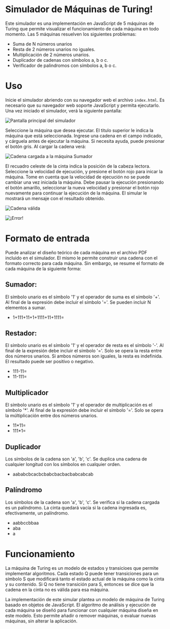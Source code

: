 # Simulador de Máquinas de Turing!

Este simulador es una implementación en JavaScript de 5 máquinas de Turing que permite visualizar el funcionamiento de cada máquina en todo momento. Las 5 máquinas resuelven los siguientes problemas:

- Suma de N números unarios
- Resta de 2 números unarios no iguales.
- Multiplicación de 2 números unarios.
- Duplicador de cadenas con símbolos a, b o c.
- Verificador de palindromos con símbolos a, b o c.

# Uso

Inicie el simulador abriendo con su navegador web el archivo `index.html`. Es necesario que su navegador web soporte JavaScript y permita ejecutarlo. Una vez iniciado el simulador, verá la siguiente pantalla:

![Pantalla principal del simulador](https://image.ibb.co/fgVZjS/Captura.png)

Seleccione la máquina que desea ejecutar. El titulo superior le indica la máquina que está seleccionada. Ingrese una cadena en el campo indicado, y cárguela antes de ejecutar la máquina. Si necesita ayuda, puede presionar el botón gris. Al cargar la cadena verá:

![Cadena cargada a la máquina Sumador](https://image.ibb.co/gvm1W7/Captura.png)

El recuadro celeste de la cinta indica la posición de la cabeza lectora. Seleccione la velocidad de ejecución, y presione el botón rojo para inicar la máquina. Tome en cuenta que la velocidad de ejecución no se puede cambiar una vez iniciada la máquina. Debe pausar la ejecución presionando el botón amarillo, seleccionar la nueva velocidad y presionar el botón rojo nuevamente para continuar la ejecución de la máquina. El simular le mostrará un mensaje con el resultado obtenido.

![Cadena válida](https://image.ibb.co/bXgJB7/Captura.png)

![¡Error!](https://image.ibb.co/eg6eJn/Captura.png)

# Formato de entrada

Puede analizar el diseño teórico de cada máquina en el archivo PDF incluido en el simulador. El mismo le permite construir una cadena con el formato correcto para cada máquina. Sin embargo, se resume el formato de cada máquina de la siguiente forma:

## Sumador:

El símbolo unario es el símbolo '1' y el operador de suma es el símbolo '+'. Al final de la expresión debe incluir el símbolo '='. Se pueden incluir N elementos a sumar.
- 1+111+11+1+1111+11+1111=

## Restador:

El símbolo unario es el símbolo '1' y el operador de resta es el símbolo '-'. Al final de la expresión debe incluir el símbolo '='. Solo se opera la resta entre dos números unarios. Si ambos números son iguales, la resta es indefinida. El resultado puede ser positivo o negativo.
- 111-11=
- 11-111=

## Multiplicador

El símbolo unario es el símbolo '1' y el operador de multiplicación es el símbolo '*'. Al final de la expresión debe incluir el símbolo '='. Solo se opera la múltiplicación entre dos números unarios.
- 11*11=
- 111*1=

## Duplicador

Los símbolos de la cadena son 'a', 'b', 'c'. Se duplica una cadena de cualquier longitud con los símbolos en cualquier orden. 

- aababcbcacbcbabcbacbacbabcabcab

## Palíndromo
Los símbolos de la cadena son 'a', 'b', 'c'. Se verifica si la cadena cargada es un palíndromo. La cinta quedará vacía si la cadena ingresada es, efectivamente, un palíndromo.

- aabbccbbaa
- aba
- a

# Funcionamiento

La máquina de Turing es un modelo de estados y transicioes que permite implementar algoritmos. Cada estado Q puede tener transiciones para un símbolo S que modificará tanto el estado actual de la máquina como la cinta y su contenido. Si Q no tiene transición para S, entonces se dice que la cadena en la cinta no es válida para esa máquina.

La implementación de este simular plantea un modelo de máquina de Turing basado en objetos de JavaScript. El algoritmo de análisis y ejecución de cada máquina se diseñó para funcionar con cualquier máquina diseña en este modelo. Esto permite añadir o remover máquinas, o evaluar nuevas máquinas, sin alterar la aplicación. 